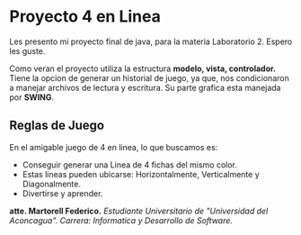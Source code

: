 # Proyecto 4 en Linea

Les presento mi proyecto final de java, para la materia Laboratorio 2.
Espero les guste.

Como veran el proyecto utiliza la estructura **modelo, vista, controlador.** 
Tiene la opcion de generar un historial de juego, ya que, nos condicionaron a manejar archivos de lectura y escritura.
Su parte grafica esta manejada por **SWING**.

## Reglas de Juego
En el amigable juego de 4 en linea, lo que buscamos es:
- Conseguir generar una Linea de 4 fichas del mismo color.
- Estas lineas pueden ubicarse: Horizontalmente, Verticalmente y Diagonalmente.
- Divertirse y aprender.

**atte. Martorell Federico.**
*Estudiante Universitario de "Universidad del Aconcagua".*
*Carrera: Informatica y Desarrollo de Software.*


